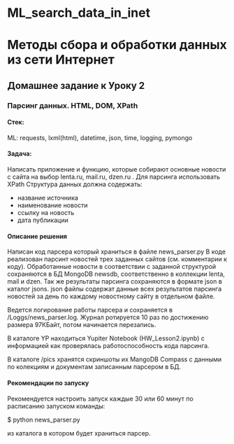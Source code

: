 # ML_search_data_in_inet
# Методы сбора и обработки данных из сети Интернет
## Домашнее задание к Уроку 2
### Парсинг данных. HTML, DOM, XPath

#### Стек:
ML: requests, lxml(html), datetime, json, time, logging, pymongo

#### Задача:
Написать приложение и функцию, которые собирают основные новости с сайта на выбор lenta.ru, mail.ru, dzen.ru . Для парсинга использовать XPath
Структура данных должна содержать:
* название источника
* наименование новости
* ссылку на новость
* дата публикации

#### Описание решения
Написан код парсера который храниться в файле news_parser.py
В коде реализован парсинт новостей трех заданных сайтов (см. комментарии к коду).
Обработанные новости в соответствии с заданной структурой сохраняются в БД MongoDB newsdb,
соответственно в коллекции lenta, mail и dzen.
Так же результаты парсинга сохраняются в формате json в каталог jsons.
json файлы содержат данные всех результатов парсинга новостей за день по каждому новостному 
сайту в отдельном файле.

Ведется логирование работы парсера и сохраняется в /Loggs/news_parser.log.
Журнал ротируется 10 раз по достижению размера 97КБайт, потом начинается перезапись.

В каталоге YP находиться Yupiter Notebook (HW_Lesson2.ipynb) c информацией как проверялась 
работоспособность кода парсинга.

В каталоге /pics хранятся скриншоты их MangoDB Compass с данными по колекциям и документам
записанным парсером в БД.

#### Рекомендации по запуску
Рекомендуется настроить запуск каждые 30 или 60 минут по расписанию запуском команды:

$ python news_parser.py

из каталога в котором будет храниться парсер.

